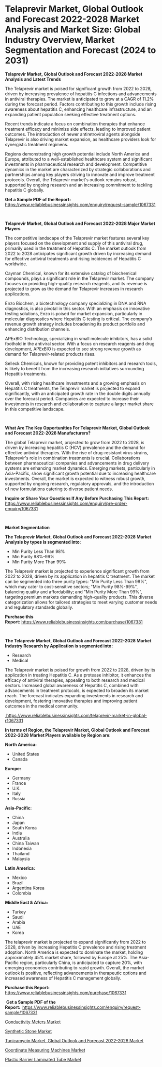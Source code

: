 <p><h1>Telaprevir Market, Global Outlook and Forecast 2022-2028 Market Analysis and Market Size: Global Industry Overview, Market Segmentation and Forecast (2024 to 2031)</h1></p><p><strong>Telaprevir Market, Global Outlook and Forecast 2022-2028 Market Analysis and Latest Trends</strong></p>
<p><p>The Telaprevir market is poised for significant growth from 2022 to 2028, driven by increasing prevalence of hepatitis C infections and advancements in antiviral therapies. The market is anticipated to grow at a CAGR of 11.2% during the forecast period. Factors contributing to this growth include rising awareness about hepatitis C, enhancing healthcare infrastructure, and an expanding patient population seeking effective treatment options.</p><p>Recent trends indicate a focus on combination therapies that enhance treatment efficacy and minimize side effects, leading to improved patient outcomes. The introduction of newer antiretroviral agents alongside Telaprevir is also driving market expansion, as healthcare providers look for synergistic treatment regimens.</p><p>Regions demonstrating high growth potential include North America and Europe, attributed to a well-established healthcare system and significant investments in pharmaceutical research and development. Competitive dynamics in the market are characterized by strategic collaborations and partnerships among key players striving to innovate and improve treatment protocols. Overall, the Telaprevir market's outlook remains robust, supported by ongoing research and an increasing commitment to tackling hepatitis C globally.</p></p>
<p><strong>Get a Sample PDF of the Report:&nbsp;</strong> <a href="https://www.reliablebusinessinsights.com/enquiry/request-sample/1067331">https://www.reliablebusinessinsights.com/enquiry/request-sample/1067331</a></p>
<p>&nbsp;</p>
<p><strong>Telaprevir Market, Global Outlook and Forecast 2022-2028 Major Market Players</strong></p>
<p><p>The competitive landscape of the Telaprevir market features several key players focused on the development and supply of this antiviral drug, primarily used in the treatment of Hepatitis C. The market outlook from 2022 to 2028 anticipates significant growth driven by increasing demand for effective antiviral treatments and rising incidences of Hepatitis C worldwide.</p><p>Cayman Chemical, known for its extensive catalog of biochemical compounds, plays a significant role in the Telaprevir market. The company focuses on providing high-quality research reagents, and its revenue is projected to grow as the demand for Telaprevir increases in research applications.</p><p>Enzo Biochem, a biotechnology company specializing in DNA and RNA diagnostics, is also pivotal in this sector. With an emphasis on innovative testing solutions, Enzo is poised for market expansion, particularly in molecular diagnostics where Hepatitis C testing is critical. The company’s revenue growth strategy includes broadening its product portfolio and enhancing distribution channels.</p><p>APExBIO Technology, specializing in small molecule inhibitors, has a solid foothold in the antiviral sector. With a focus on research reagents and drug development, APExBIO is expected to see strong revenue growth as demand for Telaprevir-related products rises.</p><p>Selleck Chemicals, known for providing potent inhibitors and research tools, is likely to benefit from the increasing research initiatives surrounding Hepatitis treatments. </p><p>Overall, with rising healthcare investments and a growing emphasis on Hepatitis C treatments, the Telaprevir market is projected to expand significantly, with an anticipated growth rate in the double digits annually over the forecast period. Companies are expected to increase their investments in research and collaboration to capture a larger market share in this competitive landscape.</p></p>
<p>&nbsp;</p>
<p><strong>What Are The Key Opportunities For Telaprevir Market, Global Outlook and Forecast 2022-2028 Manufacturers?</strong></p>
<p><p>The global Telaprevir market, projected to grow from 2022 to 2028, is driven by increasing hepatitis C (HCV) prevalence and the demand for effective antiviral therapies. With the rise of drug-resistant virus strains, Telaprevir's role in combination treatments is crucial. Collaborations between pharmaceutical companies and advancements in drug delivery systems are enhancing market dynamics. Emerging markets, particularly in Asia-Pacific, show significant growth potential due to increasing healthcare investments. Overall, the market is expected to witness robust growth, supported by ongoing research, regulatory approvals, and the introduction of new formulations catering to diverse patient needs.</p></p>
<p><strong>Inquire or Share Your Questions If Any Before Purchasing This Report:</strong> <a href="https://www.reliablebusinessinsights.com/enquiry/pre-order-enquiry/1067331">https://www.reliablebusinessinsights.com/enquiry/pre-order-enquiry/1067331</a></p>
<p>&nbsp;</p>
<p><strong>Market Segmentation</strong></p>
<p><strong>The Telaprevir Market, Global Outlook and Forecast 2022-2028 Market Analysis by types is segmented into:</strong></p>
<p><ul><li>Min Purity Less Than 98%</li><li>Min Purity 98%-99%</li><li>Min Purity More Than 99%</li></ul></p>
<p><p>The Telaprevir market is projected to experience significant growth from 2022 to 2028, driven by its application in hepatitis C treatment. The market can be segmented into three purity types: "Min Purity Less Than 98%", which may cater to cost-sensitive sectors; "Min Purity 98%-99%", balancing quality and affordability; and "Min Purity More Than 99%", targeting premium markets demanding high-quality products. This diverse categorization allows for tailored strategies to meet varying customer needs and regulatory standards globally.</p></p>
<p><strong>Purchase this Report:&nbsp;</strong><a href="https://www.reliablebusinessinsights.com/purchase/1067331">https://www.reliablebusinessinsights.com/purchase/1067331</a></p>
<p>&nbsp;</p>
<p><strong>The Telaprevir Market, Global Outlook and Forecast 2022-2028 Market Industry Research by Application is segmented into:</strong></p>
<p><ul><li>Research</li><li>Medical</li></ul></p>
<p><p>The Telaprevir market is poised for growth from 2022 to 2028, driven by its application in treating Hepatitis C. As a protease inhibitor, it enhances the efficacy of antiviral therapies, appealing to both research and medical sectors. Increased global awareness of Hepatitis C, combined with advancements in treatment protocols, is expected to broaden its market reach. The forecast indicates expanding investments in research and development, fostering innovative therapies and improving patient outcomes in the medical community.</p></p>
<p><a href="https://www.reliablebusinessinsights.com/telaprevir-market-in-global-r1067331">&nbsp;https://www.reliablebusinessinsights.com/telaprevir-market-in-global-r1067331</a></p>
<p><strong>In terms of Region, the Telaprevir Market, Global Outlook and Forecast 2022-2028 Market Players available by Region are:</strong></p>
<p>
    <p> <strong> North America: </strong>
        <ul>
            <li>United States</li>
            <li>Canada</li>
        </ul>
        </p> 
    <p> <strong> Europe: </strong>
        <ul>
            <li>Germany</li>
            <li>France</li>
            <li>U.K.</li>
            <li>Italy</li>
            <li>Russia</li>
        </ul>
        </p> 
    <p> <strong> Asia-Pacific: </strong>
        <ul>
            <li>China</li>
            <li>Japan</li>
            <li>South Korea</li>
            <li>India</li>
            <li>Australia</li>
            <li>China Taiwan</li>
            <li>Indonesia</li>
            <li>Thailand</li>
            <li>Malaysia</li>
        </ul>
        </p> 
    <p> <strong> Latin America: </strong>
        <ul>
            <li>Mexico</li>
            <li>Brazil</li>
            <li>Argentina Korea</li>
            <li>Colombia</li>
        </ul>
        </p> 
    <p> <strong> Middle East & Africa: </strong>
        <ul>
            <li>Turkey</li>
            <li>Saudi</li>
            <li>Arabia</li>
            <li>UAE</li>
            <li>Korea</li>
        </ul>
    </p>
    </p>
<p><p>The telaprevir market is projected to expand significantly from 2022 to 2028, driven by increasing Hepatitis C prevalence and rising treatment adoption. North America is expected to dominate the market, holding approximately 45% market share, followed by Europe at 25%. The Asia-Pacific region, particularly China, is anticipated to capture 20%, with emerging economies contributing to rapid growth. Overall, the market outlook is positive, reflecting advancements in therapeutic options and increased awareness of Hepatitis C management globally.</p></p>
<p><strong>Purchase this Report: </strong><a href="https://www.reliablebusinessinsights.com/purchase/1067331">https://www.reliablebusinessinsights.com/purchase/1067331</a></p>
<p>&nbsp;<strong>Get a Sample PDF of the Report:&nbsp;&nbsp;</strong><a href="https://www.reliablebusinessinsights.com/enquiry/request-sample/1067331">https://www.reliablebusinessinsights.com/enquiry/request-sample/1067331</a></p>
<p><strong></strong></p>
<p><p><a href="https://medium.com/@kareeout89567/the-conductivity-meters-market-decisions-are-mostly-driven-by-resource-optimization-and-9af21029aeb2">Conductivity Meters Market</a></p><p><a href="https://issuu.com/reportprime-2/docs/synthetic-stone-market-size-2030.pp_56d410e925441b">Synthetic Stone Market</a></p><p><a href="https://github.com/JamesCox407/Market-Research-Report-List-1/blob/main/tunicamycin-market-global-outlook-and-forecast-2022-2028-market.md">Tunicamycin Market, Global Outlook and Forecast 2022-2028 Market</a></p><p><a href="https://medium.com/@othaleffler2008/the-coordinate-measuring-machines-market-prioritizes-cost-control-and-efficiency-enhancement-dc9486c5abbe">Coordinate Measuring Machines Market</a></p><p><a href="https://www.linkedin.com/pulse/plastic-barrier-laminated-tube-market-size-share-analysis--ujs0f?trackingId=2WroJtSFRIWFVja5VpI2AA%3D%3D">Plastic Barrier Laminated Tube Market</a></p></p>